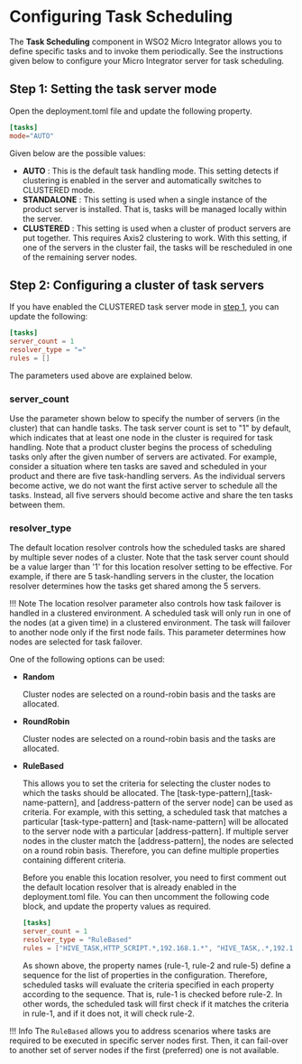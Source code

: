 # Configuring Task Scheduling

The **Task Scheduling** component in WSO2 Micro Integrator allows you to define specific tasks and to invoke them periodically. See the instructions given below to configure your Micro Integrator server for task scheduling.

## Step 1: Setting the task server mode

Open the deployment.toml file and update the following property.

```toml
[tasks]
mode="AUTO"
```

Given below are the possible values:

-   **AUTO** : This is the default task handling mode. This setting
    detects if clustering is enabled in the server and automatically switches to CLUSTERED mode.
-   **STANDALONE** : This setting is used when a single instance of the product server is installed. That is, tasks will be managed locally within the server.
-   **CLUSTERED** : This setting is used when a cluster of product
    servers are put together. This requires Axis2 clustering to
    work. With this setting, if one of the servers in the cluster fail,
    the tasks will be rescheduled in one of the remaining server
    nodes.  

## Step 2: Configuring a cluster of task servers

If you have enabled the CLUSTERED task server mode in [step 1](#step-1-setting-the-task-server-mode), you can update the following:

```toml
[tasks]
server_count = 1
resolver_type = "="
rules = []
```

The parameters used above are explained below.

### server_count

Use the parameter shown below to specify the number of servers (in the cluster) that can handle tasks. The task server count is set to "1" by default, which indicates that at least one node in the cluster is required for task handling. Note that a product cluster begins the process of scheduling tasks only after the given number of servers are activated. For example, consider a situation where ten tasks are saved and scheduled in your product and there are five task-handling servers. As the individual servers become active, we do not want the first active server to schedule all the tasks. Instead, all five servers should become active and share the ten tasks between them.

### resolver_type

The default location resolver controls how the scheduled tasks are shared by multiple sever nodes of a cluster. Note that the task server count should be a value larger than '1' for this location resolver setting to be effective. For example, if there are 5 task-handling servers in the cluster, the location resolver determines how the tasks get shared among the 5 servers.

!!! Note
    The location resolver parameter also controls how task failover is handled in a clustered environment. A scheduled task will only run in one of the nodes (at a given time) in a clustered environment. The task will failover to another node only if the first node fails. This parameter determines how nodes are selected for task failover.

One of the following options can be used:

-   <b>Random</b>

    Cluster nodes are selected on a round-robin basis and the tasks are allocated.

-   <b>RoundRobin</b>
    
    Cluster nodes are selected on a round-robin basis and the tasks are allocated.

-   <b>RuleBased</b>

    This allows you to set the criteria for selecting the cluster
    nodes to which the tasks should be allocated. The
    \[task-type-pattern\],\[task-name-pattern\], and \[address-pattern
    of the server node\] can be used as criteria. For example, with this
    setting, a scheduled task that matches a particular
    \[task-type-pattern\] and \[task-name-pattern\] will be allocated
    to the server node with a particular \[address-pattern\]. If
    multiple server nodes in the cluster match the \[address-pattern\],
    the nodes are selected on a round robin basis. Therefore, you can define
    multiple properties containing different criteria.  
    
    Before you enable this location resolver, you need to first comment
    out the default location resolver that is already enabled in the
    deployment.toml file. You can then uncomment
    the following code block, and update the property values as
    required.

    ```toml
    [tasks]
    server_count = 1
    resolver_type = "RuleBased"
    rules = ["HIVE_TASK,HTTP_SCRIPT.*,192.168.1.*", "HIVE_TASK,.*,192.168.2.*"] 
    ```

    As shown above, the property names (rule-1, rule-2 and rule-5)
    define a sequence for the list of properties in the configuration.
    Therefore, scheduled tasks will evaluate the criteria specified in
    each property according to the sequence. That is, rule-1 is checked
    before rule-2. In other words, the scheduled task will first check
    if it matches the criteria in rule-1, and if it does not, it will
    check rule-2.

!!! Info
    The `RuleBased` allows you to address scenarios where tasks are required to be executed in specific server nodes first. Then, it can fail-over to another set of server nodes if the first (preferred) one is not available.